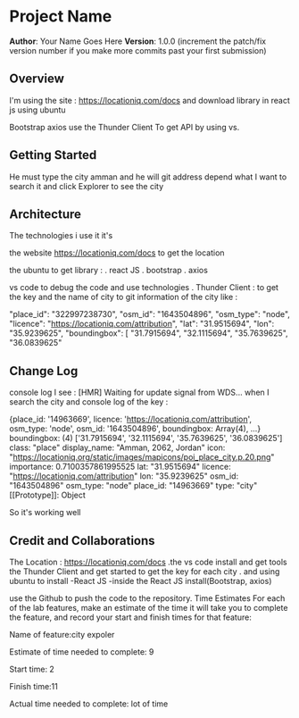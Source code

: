 # Project Name

**Author**: Your Name Goes Here
**Version**: 1.0.0 (increment the patch/fix version number if you make more commits past your first submission)

## Overview
I'm using the site : https://locationiq.com/docs and download library in react js using ubuntu

Bootstrap
axios
use the Thunder Client To get API by using vs.



## Getting Started
He must type the city amman and he will git address depend what I want to search it and click Explorer to see the city



## Architecture

The technologies i use it it's

the website https://locationiq.com/docs to get the location

the ubuntu to get library : . react JS . bootstrap . axios

vs code to debug the code and use technologies . Thunder Client : to get the key and the name of city to git information of the city like :

"place_id": "322997238730", "osm_id": "1643504896", "osm_type": "node", "licence": "https://locationiq.com/attribution", "lat": "31.9515694", "lon": "35.9239625", "boundingbox": [ "31.7915694", "32.1115694", "35.7639625", "36.0839625"




## Change Log
 console log I see : [HMR] Waiting for update signal from WDS... when I search the city and console log of the key :

{place_id: '14963669', licence: 'https://locationiq.com/attribution', osm_type: 'node', osm_id: '1643504896', boundingbox: Array(4), …} boundingbox: (4) ['31.7915694', '32.1115694', '35.7639625', '36.0839625'] class: "place" display_name: "Amman, 2062, Jordan" icon: "https://locationiq.org/static/images/mapicons/poi_place_city.p.20.png" importance: 0.7100357861995525 lat: "31.9515694" licence: "https://locationiq.com/attribution" lon: "35.9239625" osm_id: "1643504896" osm_type: "node" place_id: "14963669" type: "city" [[Prototype]]: Object

So it's working well




## Credit and Collaborations

The Location : https://locationiq.com/docs .the vs code install and get tools the Thunder Client and get started to get the key for each city . and using ubuntu to install -React JS -inside the React JS install(Bootstrap, axios)

use the Github to push the code to the repository.
Time Estimates For each of the lab features, make an estimate of the time it will take you to complete the feature, and record your start and finish times for that feature:





Name of feature:city expoler

Estimate of time needed to complete: 9

Start time: 2

Finish time:11

Actual time needed to complete: lot of time